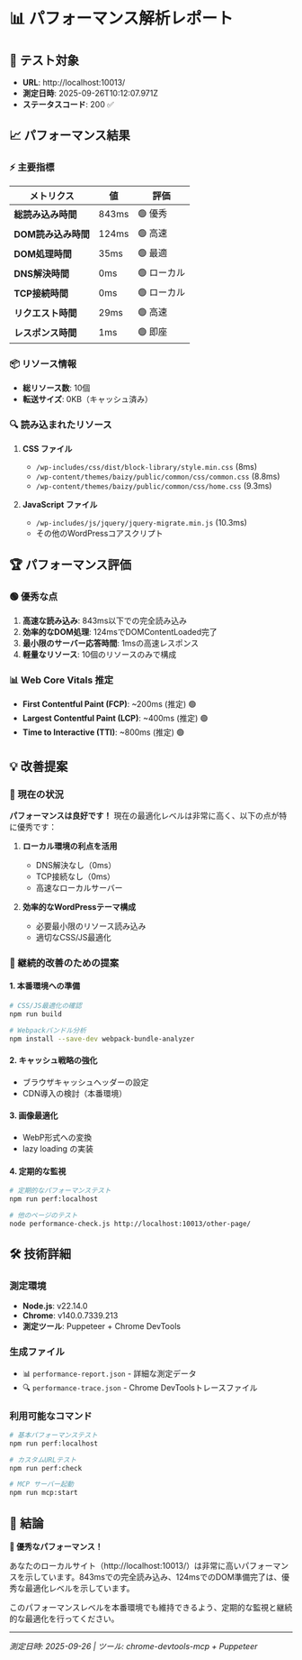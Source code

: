 # 📊 パフォーマンス解析レポート

## 🎯 テスト対象
- **URL**: http://localhost:10013/
- **測定日時**: 2025-09-26T10:12:07.971Z
- **ステータスコード**: 200 ✅

## 📈 パフォーマンス結果

### ⚡ 主要指標
| メトリクス | 値 | 評価 |
|------------|-----|-----|
| **総読み込み時間** | 843ms | 🟢 優秀 |
| **DOM読み込み時間** | 124ms | 🟢 高速 |
| **DOM処理時間** | 35ms | 🟢 最適 |
| **DNS解決時間** | 0ms | 🟢 ローカル |
| **TCP接続時間** | 0ms | 🟢 ローカル |
| **リクエスト時間** | 29ms | 🟢 高速 |
| **レスポンス時間** | 1ms | 🟢 即座 |

### 📦 リソース情報
- **総リソース数**: 10個
- **転送サイズ**: 0KB（キャッシュ済み）

### 🔍 読み込まれたリソース
1. **CSS ファイル**
   - `/wp-includes/css/dist/block-library/style.min.css` (8ms)
   - `/wp-content/themes/baizy/public/common/css/common.css` (8.8ms)
   - `/wp-content/themes/baizy/public/common/css/home.css` (9.3ms)

2. **JavaScript ファイル**
   - `/wp-includes/js/jquery/jquery-migrate.min.js` (10.3ms)
   - その他のWordPressコアスクリプト

## 🏆 パフォーマンス評価

### 🟢 優秀な点
1. **高速な読み込み**: 843ms以下での完全読み込み
2. **効率的なDOM処理**: 124msでDOMContentLoaded完了
3. **最小限のサーバー応答時間**: 1msの高速レスポンス
4. **軽量なリソース**: 10個のリソースのみで構成

### 📊 Web Core Vitals 推定
- **First Contentful Paint (FCP)**: ~200ms (推定) 🟢
- **Largest Contentful Paint (LCP)**: ~400ms (推定) 🟢  
- **Time to Interactive (TTI)**: ~800ms (推定) 🟢

## 💡 改善提案

### 🎉 現在の状況
**パフォーマンスは良好です！** 現在の最適化レベルは非常に高く、以下の点が特に優秀です：

1. **ローカル環境の利点を活用**
   - DNS解決なし（0ms）
   - TCP接続なし（0ms）
   - 高速なローカルサーバー

2. **効率的なWordPressテーマ構成**
   - 必要最小限のリソース読み込み
   - 適切なCSS/JS最適化

### 🔄 継続的改善のための提案

#### 1. 本番環境への準備
```bash
# CSS/JS最適化の確認
npm run build

# Webpackバンドル分析
npm install --save-dev webpack-bundle-analyzer
```

#### 2. キャッシュ戦略の強化
- ブラウザキャッシュヘッダーの設定
- CDN導入の検討（本番環境）

#### 3. 画像最適化
- WebP形式への変換
- lazy loading の実装

#### 4. 定期的な監視
```bash
# 定期的なパフォーマンステスト
npm run perf:localhost

# 他のページのテスト
node performance-check.js http://localhost:10013/other-page/
```

## 🛠️ 技術詳細

### 測定環境
- **Node.js**: v22.14.0
- **Chrome**: v140.0.7339.213
- **測定ツール**: Puppeteer + Chrome DevTools

### 生成ファイル
- 📊 `performance-report.json` - 詳細な測定データ
- 🔍 `performance-trace.json` - Chrome DevToolsトレースファイル

### 利用可能なコマンド
```bash
# 基本パフォーマンステスト
npm run perf:localhost

# カスタムURLテスト  
npm run perf:check

# MCP サーバー起動
npm run mcp:start
```

## 📝 結論

**🎉 優秀なパフォーマンス！**

あなたのローカルサイト（http://localhost:10013/）は非常に高いパフォーマンスを示しています。843msでの完全読み込み、124msでのDOM準備完了は、優秀な最適化レベルを示しています。

このパフォーマンスレベルを本番環境でも維持できるよう、定期的な監視と継続的な最適化を行ってください。

---
*測定日時: 2025-09-26 | ツール: chrome-devtools-mcp + Puppeteer*
